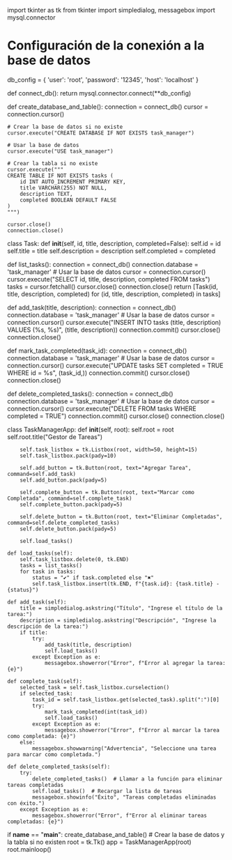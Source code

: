 import tkinter as tk
from tkinter import simpledialog, messagebox
import mysql.connector

# Configuración de la conexión a la base de datos
db_config = {
    'user': 'root',
    'password': '12345',
    'host': 'localhost'
}

def connect_db():
    return mysql.connector.connect(**db_config)

def create_database_and_table():
    connection = connect_db()
    cursor = connection.cursor()
    
    # Crear la base de datos si no existe
    cursor.execute("CREATE DATABASE IF NOT EXISTS task_manager")
    
    # Usar la base de datos
    cursor.execute("USE task_manager")
    
    # Crear la tabla si no existe
    cursor.execute("""
    CREATE TABLE IF NOT EXISTS tasks (
        id INT AUTO_INCREMENT PRIMARY KEY,
        title VARCHAR(255) NOT NULL,
        description TEXT,
        completed BOOLEAN DEFAULT FALSE
    )
    """)
    
    cursor.close()
    connection.close()

class Task:
    def __init__(self, id, title, description, completed=False):
        self.id = id
        self.title = title
        self.description = description
        self.completed = completed

def list_tasks():
    connection = connect_db()
    connection.database = 'task_manager'  # Usar la base de datos
    cursor = connection.cursor()
    cursor.execute("SELECT id, title, description, completed FROM tasks")
    tasks = cursor.fetchall()
    cursor.close()
    connection.close()
    return [Task(id, title, description, completed) for (id, title, description, completed) in tasks]

def add_task(title, description):
    connection = connect_db()
    connection.database = 'task_manager'  # Usar la base de datos
    cursor = connection.cursor()
    cursor.execute("INSERT INTO tasks (title, description) VALUES (%s, %s)", (title, description))
    connection.commit()
    cursor.close()
    connection.close()

def mark_task_completed(task_id):
    connection = connect_db()
    connection.database = 'task_manager'  # Usar la base de datos
    cursor = connection.cursor()
    cursor.execute("UPDATE tasks SET completed = TRUE WHERE id = %s", (task_id,))
    connection.commit()
    cursor.close()
    connection.close()

def delete_completed_tasks():
    connection = connect_db()
    connection.database = 'task_manager'  # Usar la base de datos
    cursor = connection.cursor()
    cursor.execute("DELETE FROM tasks WHERE completed = TRUE")
    connection.commit()
    cursor.close()
    connection.close()

class TaskManagerApp:
    def __init__(self, root):
        self.root = root
        self.root.title("Gestor de Tareas")
        
        self.task_listbox = tk.Listbox(root, width=50, height=15)
        self.task_listbox.pack(pady=10)

        self.add_button = tk.Button(root, text="Agregar Tarea", command=self.add_task)
        self.add_button.pack(pady=5)

        self.complete_button = tk.Button(root, text="Marcar como Completada", command=self.complete_task)
        self.complete_button.pack(pady=5)

        self.delete_button = tk.Button(root, text="Eliminar Completadas", command=self.delete_completed_tasks)
        self.delete_button.pack(pady=5)

        self.load_tasks()

    def load_tasks(self):
        self.task_listbox.delete(0, tk.END)
        tasks = list_tasks()
        for task in tasks:
            status = "✔" if task.completed else "✖"
            self.task_listbox.insert(tk.END, f"{task.id}: {task.title} - {status}")

    def add_task(self):
        title = simpledialog.askstring("Título", "Ingrese el título de la tarea:")
        description = simpledialog.askstring("Descripción", "Ingrese la descripción de la tarea:")
        if title:
            try:
                add_task(title, description)
                self.load_tasks()
            except Exception as e:
                messagebox.showerror("Error", f"Error al agregar la tarea: {e}")

    def complete_task(self):
        selected_task = self.task_listbox.curselection()
        if selected_task:
            task_id = self.task_listbox.get(selected_task).split(":")[0]
            try:
                mark_task_completed(int(task_id))
                self.load_tasks()
            except Exception as e:
                messagebox.showerror("Error", f"Error al marcar la tarea como completada: {e}")
        else:
            messagebox.showwarning("Advertencia", "Seleccione una tarea para marcar como completada.")

    def delete_completed_tasks(self):
        try:
            delete_completed_tasks()  # Llamar a la función para eliminar tareas completadas
            self.load_tasks()  # Recargar la lista de tareas
            messagebox.showinfo("Éxito", "Tareas completadas eliminadas con éxito.")
        except Exception as e:
            messagebox.showerror("Error", f"Error al eliminar tareas completadas: {e}")

if __name__ == "__main__":
    create_database_and_table()  # Crear la base de datos y la tabla si no existen
    root = tk.Tk()
    app = TaskManagerApp(root)
    root.mainloop()
